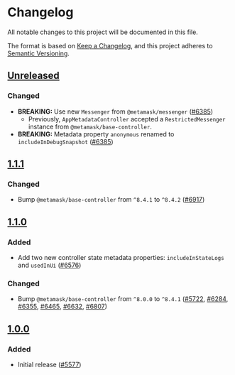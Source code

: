 # Changelog

All notable changes to this project will be documented in this file.

The format is based on [Keep a Changelog](https://keepachangelog.com/en/1.0.0/),
and this project adheres to [Semantic Versioning](https://semver.org/spec/v2.0.0.html).

## [Unreleased]

### Changed

- **BREAKING:** Use new `Messenger` from `@metamask/messenger` ([#6385](https://github.com/MetaMask/core/pull/6385))
  - Previously, `AppMetadataController` accepted a `RestrictedMessenger` instance from `@metamask/base-controller`.
- **BREAKING:** Metadata property `anonymous` renamed to `includeInDebugSnapshot` ([#6385](https://github.com/MetaMask/core/pull/6385))

## [1.1.1]

### Changed

- Bump `@metamask/base-controller` from `^8.4.1` to `^8.4.2` ([#6917](https://github.com/MetaMask/core/pull/6917))

## [1.1.0]

### Added

- Add two new controller state metadata properties: `includeInStateLogs` and `usedInUi` ([#6576](https://github.com/MetaMask/core/pull/6576))

### Changed

- Bump `@metamask/base-controller` from `^8.0.0` to `^8.4.1` ([#5722](https://github.com/MetaMask/core/pull/5722), [#6284](https://github.com/MetaMask/core/pull/6284), [#6355](https://github.com/MetaMask/core/pull/6355), [#6465](https://github.com/MetaMask/core/pull/6465), [#6632](https://github.com/MetaMask/core/pull/6632), [#6807](https://github.com/MetaMask/core/pull/6807))

## [1.0.0]

### Added

- Initial release ([#5577](https://github.com/MetaMask/core/pull/5577))

[Unreleased]: https://github.com/MetaMask/core/compare/@metamask/app-metadata-controller@1.1.1...HEAD
[1.1.1]: https://github.com/MetaMask/core/compare/@metamask/app-metadata-controller@1.1.0...@metamask/app-metadata-controller@1.1.1
[1.1.0]: https://github.com/MetaMask/core/compare/@metamask/app-metadata-controller@1.0.0...@metamask/app-metadata-controller@1.1.0
[1.0.0]: https://github.com/MetaMask/core/releases/tag/@metamask/app-metadata-controller@1.0.0
